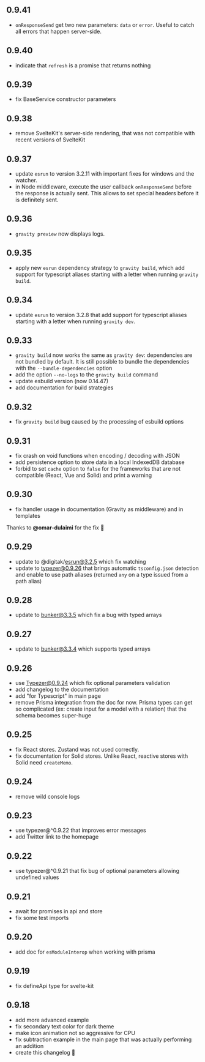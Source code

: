 ## 0.9.41

- `onResponseSend` get two new parameters: `data` or `error`. Useful to catch all errors that happen server-side.

## 0.9.40

- indicate that `refresh` is a promise that returns nothing

## 0.9.39

- fix BaseService constructor parameters

## 0.9.38

- remove SvelteKit's server-side rendering, that was not compatible with recent versions of SvelteKit

## 0.9.37

- update `esrun` to version 3.2.11 with important fixes for windows and the watcher.
- in Node middleware, execute the user callback `onResponseSend` before the response is actually sent. This allows to set special headers before it is definitely sent.

## 0.9.36

- `gravity preview` now displays logs.

## 0.9.35

- apply new `esrun` dependency strategy to `gravity build`, which add support for typescript aliases starting with a letter when running `gravity build`.

## 0.9.34

- update `esrun` to version 3.2.8 that add support for typescript aliases starting with a letter when running `gravity dev`.

## 0.9.33

- `gravity build` now works the same as `gravity dev`: dependencies are not bundled by default. It is still possible to bundle the dependencies with the `--bundle-dependencies` option
- add the option `--no-logs` to the `gravity build` command
- update esbuild version (now 0.14.47)
- add documentation for build strategies

## 0.9.32

- fix `gravity build` bug caused by the processing of esbuild options

## 0.9.31

- fix crash on void functions when encoding / decoding with JSON
- add persistence option to store data in a local IndexedDB database
- forbid to set `cache` option to `false` for the frameworks that are not compatible (React, Vue and Solid) and print a warning

## 0.9.30

- fix handler usage in documentation (Gravity as middleware) and in templates

Thanks to **@omar-dulaimi** for the fix 🎉

## 0.9.29

- update to @digitak/esrun@3.2.5 which fix watching
- update to typezer@0.9.26 that brings automatic `tsconfig.json` detection and enable to use path aliases (returned `any` on a type issued from a path alias)

## 0.9.28

- update to bunker@3.3.5 which fix a bug with typed arrays

## 0.9.27

- update to bunker@3.3.4 which supports typed arrays

## 0.9.26

- use Typezer@0.9.24 which fix optional parameters validation
- add changelog to the documentation
- add "for Typescript" in main page
- remove Prisma integration from the doc for now. Prisma types can get so complicated (ex: create input for a model with a relation) that the schema becomes super-huge

## 0.9.25

- fix React stores. Zustand was not used correctly.
- fix documentation for Solid stores. Unlike React, reactive stores with Solid need `createMemo`.

## 0.9.24

- remove wild console logs

## 0.9.23

- use typezer@^0.9.22 that improves error messages
- add Twitter link to the homepage

## 0.9.22

- use typezer@^0.9.21 that fix bug of optional parameters allowing undefined values

## 0.9.21

- await for promises in api and store
- fix some test imports

## 0.9.20

- add doc for `esModuleInterop` when working with prisma

## 0.9.19

- fix defineApi type for svelte-kit

## 0.9.18

- add more advanced example
- fix secondary text color for dark theme
- make icon animation not so aggressive for CPU
- fix subtraction example in the main page that was actually performing an addition
- create this changelog 🎉
